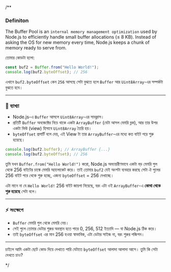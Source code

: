 /**

###  Definiton
The Buffer Pool is an `internal memory management optimization` used by Node.js to efficiently handle small buffer allocations (≤ 8 KB). Instead of asking the OS for new memory every time, Node.js keeps a chunk of memory ready to serve from.


 তোমার কোডটা হলো:

```js
const buf2 = Buffer.from("Hello World!");
console.log(buf2.byteOffset); // 256
```

এখানে `buf2.byteOffset` কেন `256` আসছে সেটা বুঝতে হলে `Buffer` আর `Uint8Array`-এর সম্পর্কটা বুঝতে হবে।

---

### 📌 ব্যাখ্যা

* Node.js-এ `Buffer` আসলে `Uint8Array`-এর সাবক্লাস।
* প্রতিটি `Buffer` অবজেক্টের নিচে থাকে একটা `ArrayBuffer` (যেটা আসল মেমরি ব্লক), আর তার উপর একটা ভিউ (view) হিসাবে `Uint8Array` তৈরি হয়।
* `byteOffset` প্রপার্টি বলে দেয়, এই View টা তার `ArrayBuffer`-এর মধ্যে কত বাইট পরে শুরু হয়েছে।

```js
console.log(buf2.buffer); // ArrayBuffer {...}
console.log(buf2.byteOffset); // 256
```

তুমি যখন `Buffer.from("Hello World!")` করো, Node.js অভ্যন্তরীণভাবে একটা বড় মেমরি পুল থেকে 256 বাইটের চাঙ্কে মেমরি অ্যালোকেট করে।
তাই তোমার `buf2` যেই অংশটা ব্যবহার করছে সেটা ঐ পুলের 256 বাইট পরে থেকে শুরু হচ্ছে, এজন্য `byteOffset` = 256 দেখাচ্ছে।

এটা মানে না যে `Hello World!` 256 বাইট জায়গা নিয়েছে, বরং এটা ওই `ArrayBuffer`-এ **কোথা থেকে শুরু হয়েছে** সেটা বলে।

---

### ⚡ সংক্ষেপে

* `Buffer` মেমরি পুল থেকে মেমরি নেয়।
* সেই পুলে তোমার ডেটার শুরুর অবস্থান হতে পারে 0, 256, 512 ইত্যাদি — যা Node.js ঠিক করে।
* তাই `byteOffset` এর মান 256 হওয়া স্বাভাবিক, এটা ডেটার সাইজ না, বরং শুরুর পজিশন।

---

চাইলে আমি একটা ছোট কোড দিয়ে দেখাতে পারি যেটাতে `byteOffset` আলাদা আলাদা আসে।
তুমি কি সেটা দেখতে চাও?

 */